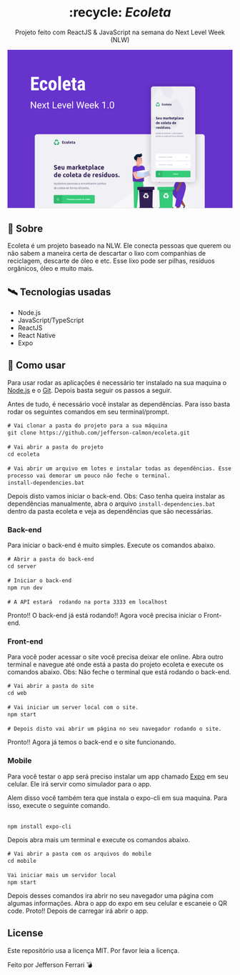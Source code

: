 <div align="center">
  <h1>
    :recycle: <i>Ecoleta</i>
  </h1>

  <p>
    Projeto feito com ReactJS & JavaScript na semana do Next Level Week (NLW)
  </p>

  <img src="images/capa.png">
</div>

## :open_book: Sobre

Ecoleta é um projeto baseado na NLW. Ele conecta pessoas que querem ou não sabem a maneira certa de descartar o lixo com companhias de reciclagem, descarte de óleo e etc. Esse lixo pode ser pilhas, resíduos orgânicos, óleo e muito mais.

## :artificial_satellite: Tecnologias usadas

* Node.js
* JavaScript/TypeScript
* ReactJS
* React Native
* Expo


## :dart: Como usar

Para usar rodar as aplicações é necessário ter instalado na sua maquina o [Node.js](https://nodejs.org/en/download/) e o [Git](https://git-scm.com/downloads). Depois basta seguir os passos a seguir.

Antes de tudo, é necessário você instalar as dependências. Para isso basta rodar os seguintes comandos em seu terminal/prompt.

```shell
# Vai clonar a pasta do projeto para a sua máquina
git clone https://github.com/jefferson-calmon/ecoleta.git

# Vai abrir a pasta do projeto
cd ecoleta

# Vai abrir um arquivo em lotes e instalar todas as dependências. Esse processo vai demorar um pouco não feche o terminal.
install-dependencies.bat
```

Depois disto vamos iniciar o back-end.
Obs: Caso tenha queira instalar as dependências manualmente, abra o arquivo ```install-dependencies.bat``` dentro da pasta ecoleta e veja as dependências que são necessárias.

### Back-end

Para iniciar o back-end é muito simples. Execute os comandos abaixo.

``` shell
# Abrir a pasta do back-end
cd server

# Iniciar o back-end
npm run dev

# A API estará  rodando na porta 3333 em localhost
```

Pronto!! O back-end já está rodando!! Agora você precisa iniciar o Front-end.

### Front-end

Para você poder acessar o site você precisa deixar ele online. Abra outro terminal e navegue até onde está a pasta do projeto ecoleta e execute os comandos abaixo. Obs: Não feche o terminal que está rodando o back-end.

```shell
# Vai abrir a pasta do site
cd web

# Vai iniciar um server local com o site.
npm start

# Depois disto vai abrir um página no seu navegador rodando o site.
```

Pronto!! Agora já temos o back-end e o site funcionando.

### Mobile

Para você testar o app será preciso instalar um app chamado [Expo](https://play.google.com/store/apps/details?id=host.exp.exponent) em seu celular. Ele irá servir como simulador para o app. 

Alem disso você também tera que instala o expo-cli em sua maquina. Para isso, execute o seguinte comando.

```shell

npm install expo-cli

```

Depois abra mais um terminal e execute os comandos abaixo.

```shell
# Vai abrir a pasta com os arquivos do mobile
cd mobile

Vai iniciar mais um servidor local 
npm start
```

Depois desses comandos ira abrir no seu navegador uma página com algumas informações. Abra o app do expo em seu celular e escaneie o QR code. Proto!! Depois de carregar irá abrir o app.

## License

Este repositório usa a licença  MIT. Por favor leia a licença.

Feito por Jefferson Ferrari :bomb: